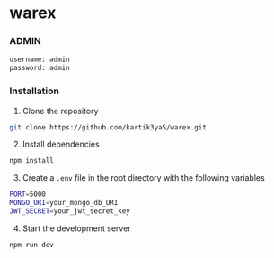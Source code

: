 # warex

### ADMIN
```bash
username: admin
password: admin
```

### Installation

1. Clone the repository
```bash
git clone https://github.com/kartik3yaS/warex.git
```

2. Install dependencies
```bash
npm install
```

3. Create a `.env` file in the root directory with the following variables
```bash
PORT=5000
MONGO_URI=your_mongo_db_URI
JWT_SECRET=your_jwt_secret_key
```

4. Start the development server
```bash
npm run dev
```
